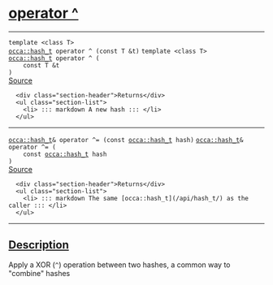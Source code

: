 
<h1 id="operator ^">
 <a href="#/api/hash_t/operator_xor" class="anchor">
   <span>operator ^</span>
  </a>
</h1>

<div class="signature">

<hr>

  <div class="definition-container">
    <div class="definition">
      <code class="desktop-only"><span class="token keyword">template</span> <<span class="token keyword">class</span> <span class="token keyword">T</span>>
<a href="#/api/hash_t/">occa::hash&#95;t</a> operator ^ (<span class="token keyword">const</span> <span class="token keyword">T</span> &amp;t)</code>
      <code class="mobile-only"><span class="token keyword">template</span> <<span class="token keyword">class</span> <span class="token keyword">T</span>>
<a href="#/api/hash_t/">occa::hash&#95;t</a> operator ^ (
    <span class="token keyword">const</span> <span class="token keyword">T</span> &amp;t
)</code>
      <div class="flex-spacing"></div>
      <a href="https://github.com/libocca/occa/blob/7d02eac1/include/occa/utils/hash.hpp#L92" target="_blank">Source</a>
    </div>
    <div class="description">

      <div class="section-header">Returns</div>
      <ul class="section-list">
        <li> ::: markdown A new hash ::: </li>
      </ul>
</div>
  </div>

<hr>

  <div class="definition-container">
    <div class="definition">
      <code class="desktop-only"><a href="#/api/hash_t/">occa::hash&#95;t</a>&amp; operator ^= (<span class="token keyword">const</span> <a href="#/api/hash_t/">occa::hash&#95;t</a> hash)</code>
      <code class="mobile-only"><a href="#/api/hash_t/">occa::hash&#95;t</a>&amp; operator ^= (
    <span class="token keyword">const</span> <a href="#/api/hash_t/">occa::hash&#95;t</a> hash
)</code>
      <div class="flex-spacing"></div>
      <a href="https://github.com/libocca/occa/blob/7d02eac1/include/occa/utils/hash.hpp#L105" target="_blank">Source</a>
    </div>
    <div class="description">

      <div class="section-header">Returns</div>
      <ul class="section-list">
        <li> ::: markdown The same [occa::hash_t](/api/hash_t/) as the caller ::: </li>
      </ul>
</div>
  </div>

  <hr>
</div>


<h2 id="description">
 <a href="#/api/hash_t/operator_xor?id=description" class="anchor">
   <span>Description</span>
  </a>
</h2>

Apply a XOR (`^`) operation between two hashes, a common way to "combine" hashes
